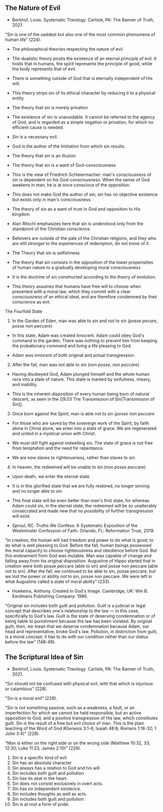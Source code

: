 ## The Nature of Evil

- Berkhof, Louis. Systematic Theology. Carlisle, PA: The Banner of Truth, 2021.

"Sin is one of the saddest but also one of the most common phenomena of human life" (224).

- The philosophical theories respecting the nature of evil
- The dualistic theory posits the existence of an eternal principle of evil. It holds that in humans, the spirit represents the principle of good, while the body represents that of evil.
- There is something outside of God that is eternally independent of His will.
- This theory strips sin of its ethical character by reducing it to a physical entity.
- The theory that sin is merely privation
- The existence of sin is unavoidable. It cannot be referred to the agency of God, and is regarded as a simple negation or privation, for which no efficient cause is needed.
- Sin is a necessary evil.
- God is the author of the limitation from which sin results.
- The theory that sin is an illusion
- The theory that sin is a want of God-consciousness
- This is the view of Friedrich Schleiermacher: man's consciousness of sin is dependent on his God-consciousness. When the sense of God awakens in man, he is at once conscious of the opposition.
- This does not make God the author of sin; sin has no objective existence but exists only in man's consciousness.
- The theory of sin as a want of trust in God and opposition to His kingdom

- Alan Ritschl emphasizes here that sin is understood only from the standpoint of the Christian conscience.

- Believers are outside of the pale of the Christian religions, and they who are still stronger to the experiences of redemption, do not know of it.

- The Theory that sin is selfishness

- The theory that sin consists in the opposition of the lower propensities of human nature to a gradually developing moral consciousness

- It is the doctrine of sin constructed according to the theory of evolution.

- This theory assumes that humans have free will to choose when presented with a moral law, which they commit with a clear consciousness of an ethical ideal, and are therefore condemned by their conscience as evil.

The Fourfold State

1. In the Garden of Eden, man was able to sin and not to sin (*posse pecare*, *posse non peccare*)

- In this state, Adam was created innocent. Adam could obey God's command in the garden. There was nothing to prevent him from keeping the probationary command and living a life pleasing to God.

- Adam was innocent of both original and actual transgression.

2. After the fall, man was not able to sin (*non posse*, *non peccare*)

- Having disobeyed God, Adam plunged himself and the whole human race into a state of nature. This state is marked by sinfulness, misery, and inability.

- This is the inherent disposition of every human being born of natural descent, as seen in the [[9.03 The Transmission of Sin|Transmission of Sin]].

3. Once born against the Spirit, man is able not to sin (*posse non peccare*

- For those who are saved by the sovereign work of the Spirit, by faith alone in Christ alone, we enter into a state of grace. We are regenerated and united in a mystical union with Christ.

- We must still fight against indwelling sin. The state of grace is not free from temptation and the need for repentance.

- We are now slaves to righteousness, rather than slaves to sin.

4. In heaven, the redeemed will be unable to sin (*non posse peccare*)

- Upon death, we enter the eternal state.

- It is in this glorified state that we are fully restored, no longer sinning and no longer able to sin.

- This final state will be even better than man's first state, for whereas Adam could sin, in the eternal state, the redeemed will be so unalterably consecrated and made new that no possibility of further transgression will exist.

- Sproul, RC. Truths We Confess: A Systematic Exposition of the Westminster Confession of Faith. Orlando, FL: Reformation Trust, 2019.

"In creation, the human will had freedom and power to do what is good, to do what is well pleasing to God. Before the fall, human beings possessed the moral capacity to choose righteousness and obedience before God. But this endowment from God was mutable. Man was capable of change and falling away from his original disposition. Augustine of Hippo started that in creation were both posse peccare (able to sin) and posse non peccare (able not to sin). After the fall, we continued to be able to sin, posse peccare, but we lost the power or ability not to sin, posse non peccare. We were left in what Augustine called a state of moral ability" (233).

- Hoekema, Anthony. Created in God's Image. Cambridge, UK: Wm B. Eerdmans Publishing Company: 1986.

"Original sin includes both guilt and pollution. Guilt is a judicial or legal concept that describes one's relationship to the law — in this case, specifically to God's law. Guilt is the state of deserving condemnation or of being liable to punishment because the law has been violated. By original guilt, then, we mean that we deserve condemnation because Adam, our head and representative, broke God's law. Pollution, in distinction from guilt, is a moral concept; it has to do with our condition rather than our status before the law" (148-49).

## The Scriptural Idea of Sin

- Berkhof, Louis. Systematic Theology. Carlisle, PA: The Banner of Truth, 2021.

"Sin should not be confused with physical evil, with that which is injurious or calamitous" (228).

"Sin is a moral evil" (228).

"Sin is not something passive, such as a weakness, a fault, or an imperfection for which we cannot be held responsible, but an active opposition to God, and a positive transgression of His law, which constitutes guilt. Sin is the result of a free but evil choice of man. This is the plain teaching of the Word of God #Genesis 3:1-6; Isaiah 48:8; Romans 1:18-32; 1 John 3:4)" (228).

"Man is either on the right side or on the wrong side (Matthew 10:32, 33; 12:30; Luke 11:23; James 2:10)" (229).

1. Sin is a specific kind of evil
2. Sin has an absolute character
3. Sin always has a relation to God and his will
4. Sin includes both guilt and pollution
5. Sin has its seat in the heart.
6. Sin does not consist exclusively in overt acts.
7. Sin has no independent existence.
8. Sin includes thoughts as well as acts.
9. Sin includes both guilt and pollution.
10. Sin is at root a form of pride.